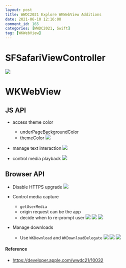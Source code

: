 ```yaml
---
layout: post
title: WWDC2021 Explore WKWebView Additions
date: 2021-06-10 12:16:00
comment_id: 165
categories: [WWDC2021, Swift]
tag: [WKWebView]
---
```


# SFSafariViewController

![](/images/2021-06-10-WWDC2021-Explore-WKWebView-Additions/safari.png)

# WKWebView

## JS API

- access theme color
  - underPageBackgroundColor
  - themeColor
![](/images/2021-06-10-WWDC2021-Explore-WKWebView-Additions/theme.png)

- manage text interaction
![](/images/2021-06-10-WWDC2021-Explore-WKWebView-Additions/text.png)

- control media playback
![](/images/2021-06-10-WWDC2021-Explore-WKWebView-Additions/media.png)

## Browser API

- Disable HTTPS upgrade
![](/images/2021-06-10-WWDC2021-Explore-WKWebView-Additions/https.png)

- Control media capture
  - `getUserMedia`
  - origin request can be the app
  - decide when to re-prompt user
![](/images/2021-06-10-WWDC2021-Explore-WKWebView-Additions/prompt.png)
![](/images/2021-06-10-WWDC2021-Explore-WKWebView-Additions/bypass.png)
![](/images/2021-06-10-WWDC2021-Explore-WKWebView-Additions/camera.png)

- Manage downloads
  - Use `WKDownload` and `WKDownloadDelegate`
![](/images/2021-06-10-WWDC2021-Explore-WKWebView-Additions/download.png)
![](/images/2021-06-10-WWDC2021-Explore-WKWebView-Additions/serverDownload.png)
![](/images/2021-06-10-WWDC2021-Explore-WKWebView-Additions/appDownload.png)

#### Reference

- <https://developer.apple.com/wwdc21/10032>
